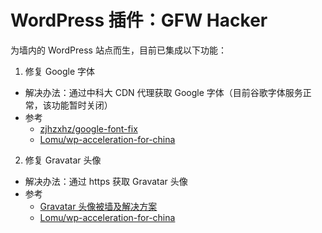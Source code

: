 # WordPress 插件：GFW Hacker

为墙内的 WordPress 站点而生，目前已集成以下功能：

1. 修复 Google 字体
  - 解决办法：通过中科大 CDN 代理获取 Google 字体（目前谷歌字体服务正常，该功能暂时关闭）
  - 参考
    - [zjhzxhz/google-font-fix](https://github.com/zjhzxhz/google-font-fix)
    - [Lomu/wp-acceleration-for-china](https://github.com/Lomu/wp-acceleration-for-china)
2. 修复 Gravatar 头像
  - 解决办法：通过 https 获取 Gravatar 头像
  - 参考
    - [Gravatar 头像被墙及解决方案](http://www.wpdaxue.com/gravatar-is-blocked.html)
    - [Lomu/wp-acceleration-for-china](https://github.com/Lomu/wp-acceleration-for-china)
